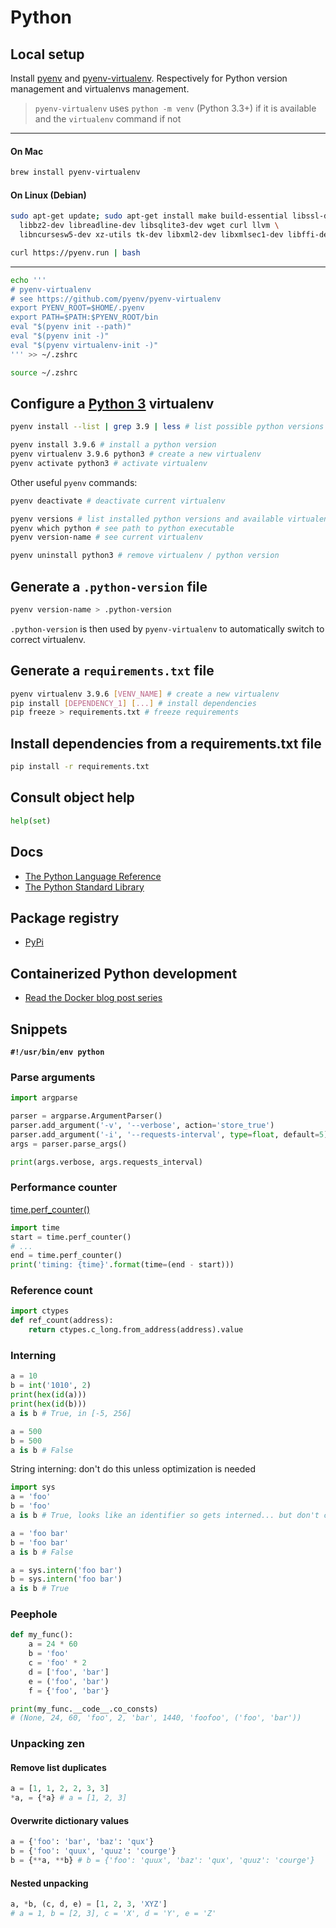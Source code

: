 # Python

## Local setup

Install [pyenv](https://github.com/pyenv/pyenv) and [pyenv-virtualenv](https://github.com/pyenv/pyenv-virtualenv). Respectively for Python version management and virtualenvs management. 

> `pyenv-virtualenv` uses `python -m venv` (Python 3.3+) if it is available and the `virtualenv` command if not

---
#### On Mac
```sh
brew install pyenv-virtualenv
```
#### On Linux (Debian)
```sh
sudo apt-get update; sudo apt-get install make build-essential libssl-dev zlib1g-dev \
  libbz2-dev libreadline-dev libsqlite3-dev wget curl llvm \
  libncursesw5-dev xz-utils tk-dev libxml2-dev libxmlsec1-dev libffi-dev liblzma-dev

curl https://pyenv.run | bash
```
---

```sh
echo '''
# pyenv-virtualenv
# see https://github.com/pyenv/pyenv-virtualenv
export PYENV_ROOT=$HOME/.pyenv
export PATH=$PATH:$PYENV_ROOT/bin
eval "$(pyenv init --path)"
eval "$(pyenv init -)"
eval "$(pyenv virtualenv-init -)"
''' >> ~/.zshrc

source ~/.zshrc
```

## Configure a [Python 3](https://www.python.org/download/releases/3.0/) virtualenv

```sh
pyenv install --list | grep 3.9 | less # list possible python versions

pyenv install 3.9.6 # install a python version
pyenv virtualenv 3.9.6 python3 # create a new virtualenv
pyenv activate python3 # activate virtualenv
```

Other useful `pyenv` commands:
```sh
pyenv deactivate # deactivate current virtualenv

pyenv versions # list installed python versions and available virtualenvs
pyenv which python # see path to python executable
pyenv version-name # see current virtualenv

pyenv uninstall python3 # remove virtualenv / python version
```

## Generate a `.python-version` file

```sh
pyenv version-name > .python-version 
```

`.python-version` is then used by `pyenv-virtualenv` to automatically switch to correct virtualenv.

## Generate a `requirements.txt` file

```sh
pyenv virtualenv 3.9.6 [VENV_NAME] # create a new virtualenv
pip install [DEPENDENCY_1] [...] # install dependencies
pip freeze > requirements.txt # freeze requirements
```

## Install dependencies from a requirements.txt file

```sh
pip install -r requirements.txt
```

## Consult object help

```python
help(set)
```

## Docs

- [The Python Language Reference](https://docs.python.org/3/reference/index.html)
- [The Python Standard Library](https://docs.python.org/3/library/index.html)

## Package registry

- [PyPi](https://pypi.org/)

## Containerized Python development

- [Read the Docker blog post series](https://www.docker.com/blog/tag/python-env-series/)

## Snippets

**`#!/usr/bin/env python`**

### Parse arguments

```python
import argparse

parser = argparse.ArgumentParser()
parser.add_argument('-v', '--verbose', action='store_true')
parser.add_argument('-i', '--requests-interval', type=float, default=5)
args = parser.parse_args()

print(args.verbose, args.requests_interval)
```

### Performance counter 

[time.perf_counter()](https://docs.python.org/3/library/time.html#time.perf_counter)

```python
import time
start = time.perf_counter()
# ...
end = time.perf_counter()
print('timing: {time}'.format(time=(end - start)))
```

### Reference count

```python
import ctypes
def ref_count(address):
    return ctypes.c_long.from_address(address).value
```

### Interning 

```python
a = 10
b = int('1010', 2)
print(hex(id(a)))
print(hex(id(b)))
a is b # True, in [-5, 256]

a = 500
b = 500
a is b # False
```

String interning: don't do this unless optimization is needed
```python
import sys
a = 'foo'
b = 'foo'
a is b # True, looks like an identifier so gets interned... but don't count on it

a = 'foo bar'
b = 'foo bar'
a is b # False

a = sys.intern('foo bar')
b = sys.intern('foo bar')
a is b # True
```

### Peephole 

```python
def my_func():
    a = 24 * 60
    b = 'foo'
    c = 'foo' * 2
    d = ['foo', 'bar']
    e = ('foo', 'bar')
    f = {'foo', 'bar'}

print(my_func.__code__.co_consts) 
# (None, 24, 60, 'foo', 2, 'bar', 1440, 'foofoo', ('foo', 'bar'))
```

### Unpacking zen

#### Remove list duplicates

```python
a = [1, 1, 2, 2, 3, 3]
*a, = {*a} # a = [1, 2, 3]
```

#### Overwrite dictionary values

```python
a = {'foo': 'bar', 'baz': 'qux'}
b = {'foo': 'quux', 'quuz': 'courge'}
b = {**a, **b} # b = {'foo': 'quux', 'baz': 'qux', 'quuz': 'courge'}
```

#### Nested unpacking

```python
a, *b, (c, d, e) = [1, 2, 3, 'XYZ']
# a = 1, b = [2, 3], c = 'X', d = 'Y', e = 'Z'
```
